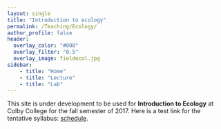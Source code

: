 ```yaml
---
layout: single
title: "Introduction to ecology"
permalink: /Teaching/Ecology/
author_profile: false
header:
  overlay_color: "#000"
  overlay_filter: "0.5"
  overlay_image: fieldecol.jpg
sidebar:
    - title: "Home"
    - title: "Lecture"
    - title: "Lab"
---
```


This site is under development to be used for **Introduction to Ecology** at Colby College for the fall semester of 2017.  Here is a test link for the tentative syllabus: [schedule](/Teaching/Ecology/Syllabus.md).
